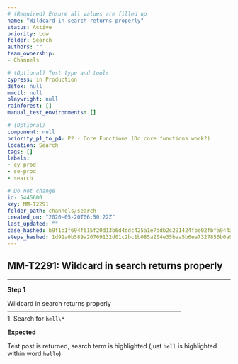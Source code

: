```yaml
---
# (Required) Ensure all values are filled up
name: "Wildcard in search returns properly"
status: Active
priority: Low
folder: Search
authors: ""
team_ownership: 
- Channels

# (Optional) Test type and tools
cypress: in Production
detox: null
mmctl: null
playwright: null
rainforest: []
manual_test_environments: []

# (Optional)
component: null
priority_p1_to_p4: P2 - Core Functions (Do core functions work?)
location: Search
tags: []
labels: 
- cy-prod
- se-prod
- search

# Do not change
id: 5445600
key: MM-T2291
folder_path: channels/search
created_on: "2020-05-20T06:50:22Z"
last_updated: ""
case_hashed: b9f1b1f694f615f20d13b6d4ddc425a1e7ddb2c291424fbe02fbfa944a294b13f07912582a9b874e0068170164fb4e17
steps_hashed: 1d92a0b589a20769132d01c2bc1b085a204e35baa5b6ee7327856b0a91eae07f9653f376c424995b5b99f7a98fdfd676
---
```


## MM-T2291: Wildcard in search returns properly

---

**Step 1**

Wildcard in search returns properly\
————————————————————————————\
1\. Search for `hell\*`

**Expected**

Test post is returned, search term is highlighted (just `hell` is highlighted within word `hello`)
